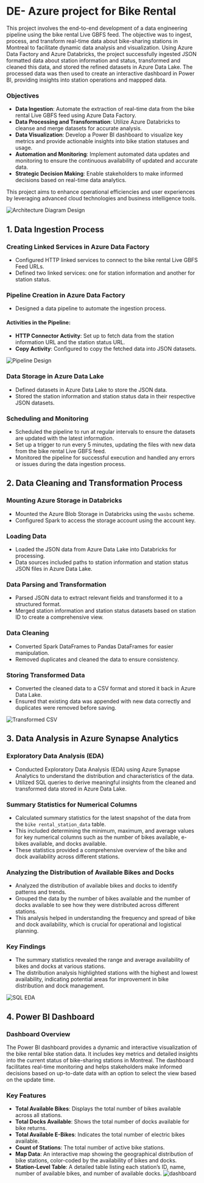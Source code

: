 # DE- Azure project for Bike Rental
This project involves the end-to-end development of a data engineering pipeline using the bike rental Live GBFS feed. The objective was to ingest, process, and transform real-time data about bike-sharing stations in Montreal to facilitate dynamic data analysis and visualization. Using Azure Data Factory and Azure Databricks, the project successfully ingested JSON formatted data about station information and status, transformed and cleaned this data, and stored the refined datasets in Azure Data Lake. The processed data was then used to create an interactive dashboard in Power BI, providing insights into station operations and mappped data.

### Objectives
- **Data Ingestion**: Automate the extraction of real-time data from the bike rental Live GBFS feed using Azure Data Factory.
- **Data Processing and Transformation**: Utilize Azure Databricks to cleanse and merge datasets for accurate analysis.
- **Data Visualization**: Develop a Power BI dashboard to visualize key metrics and provide actionable insights into bike station statuses and usage.
- **Automation and Monitoring**: Implement automated data updates and monitoring to ensure the continuous availability of updated and accurate data.
- **Strategic Decision Making**: Enable stakeholders to make informed decisions based on real-time data analytics.

This project aims to enhance operational efficiencies and user experiences by leveraging advanced cloud technologies and business intelligence tools.

![Architecture Diagram Design](images/architecture_diag.png)
## 1. Data Ingestion Process

### Creating Linked Services in Azure Data Factory
- Configured HTTP linked services to connect to the bike rental Live GBFS Feed URLs.
- Defined two linked services: one for station information and another for station status.


### Pipeline Creation in Azure Data Factory
- Designed a data pipeline to automate the ingestion process.

#### Activities in the Pipeline:
- **HTTP Connector Activity**: Set up to fetch data from the station information URL and the station status URL.
- **Copy Activity**: Configured to copy the fetched data into JSON datasets.

![Pipeline Design](images/data_pipeline.png)

### Data Storage in Azure Data Lake
- Defined datasets in Azure Data Lake to store the JSON data.
- Stored the station information and station status data in their respective JSON datasets.

### Scheduling and Monitoring
- Scheduled the pipeline to run at regular intervals to ensure the datasets are updated with the latest information.
- Set up a trigger to run every 5 minutes, updating the files with new data from the bike rental Live GBFS feed.
- Monitored the pipeline for successful execution and handled any errors or issues during the data ingestion process.


## 2. Data Cleaning and Transformation Process

### Mounting Azure Storage in Databricks
- Mounted the Azure Blob Storage in Databricks using the `wasbs` scheme.
- Configured Spark to access the storage account using the account key.

### Loading Data
- Loaded the JSON data from Azure Data Lake into Databricks for processing.
- Data sources included paths to station information and station status JSON files in Azure Data Lake.

### Data Parsing and Transformation
- Parsed JSON data to extract relevant fields and transformed it to a structured format.
- Merged station information and station status datasets based on station ID to create a comprehensive view.

### Data Cleaning
- Converted Spark DataFrames to Pandas DataFrames for easier manipulation.
- Removed duplicates and cleaned the data to ensure consistency.

### Storing Transformed Data
- Converted the cleaned data to a CSV format and stored it back in Azure Data Lake.
- Ensured that existing data was appended with new data correctly and duplicates were removed before saving.

![Transformed CSV](images/transformed_data_csv.png)

## 3. Data Analysis in Azure Synapse Analytics

### Exploratory Data Analysis (EDA)
- Conducted Exploratory Data Analysis (EDA) using Azure Synapse Analytics to understand the distribution and characteristics of the data.
- Utilized SQL queries to derive meaningful insights from the cleaned and transformed data stored in Azure Data Lake.

### Summary Statistics for Numerical Columns
- Calculated summary statistics for the latest snapshot of the data from the `bike rental_station_data` table. 
- This included determining the minimum, maximum, and average values for key numerical columns such as the number of bikes available, e-bikes available, and docks available.
- These statistics provided a comprehensive overview of the bike and dock availability across different stations.

### Analyzing the Distribution of Available Bikes and Docks
- Analyzed the distribution of available bikes and docks to identify patterns and trends.
- Grouped the data by the number of bikes available and the number of docks available to see how they were distributed across different stations.
- This analysis helped in understanding the frequency and spread of bike and dock availability, which is crucial for operational and logistical planning.

### Key Findings
- The summary statistics revealed the range and average availability of bikes and docks at various stations.
- The distribution analysis highlighted stations with the highest and lowest availability, indicating potential areas for improvement in bike distribution and dock management.

![SQL EDA](images/EDA.png)

## 4. Power BI Dashboard

### Dashboard Overview
The Power BI dashboard provides a dynamic and interactive visualization of the bike rental bike station data. It includes key metrics and detailed insights into the current status of bike-sharing stations in Montreal. The dashboard facilitates real-time monitoring and helps stakeholders make informed decisions based on up-to-date data with an option to select the view based on the update time.

### Key Features
- **Total Available Bikes**: Displays the total number of bikes available across all stations.
- **Total Docks Available**: Shows the total number of docks available for bike returns.
- **Total Available E-Bikes**: Indicates the total number of electric bikes available.
- **Count of Stations**: The total number of active bike stations.
- **Map Data**: An interactive map showing the geographical distribution of bike stations, color-coded by the availability of bikes and docks.
- **Station-Level Table**: A detailed table listing each station’s ID, name, number of available bikes, and number of available docks.
![dashboard](images/summary_dashboard.png)
